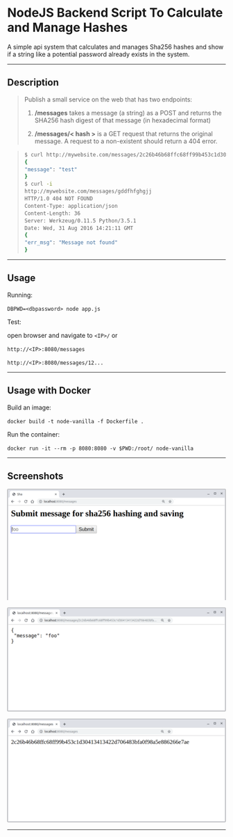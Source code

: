 # NodeJS Backend Script To Calculate and Manage Hashes

A simple api system that calculates and manages Sha256 hashes and show if a string like a potential password already exists in the system.

----

## Description

> Publish a small service on the web that has two endpoints:
>
> 1. **/messages** takes a message (a string) as a POST and returns the SHA256 hash digest of that message (in hexadecimal format)
>
> 2. **/messages/< hash >** is a GET request that returns the original message. A request to a non-existent <hash> should return a 404 error.

>```bash
>$ curl http://mywebsite.com/messages/2c26b46b68ffc68ff99b453c1d30413413422d706483bfa0f98a5e886266e7ae
> {
> "message": "test"
> }
> $ curl -i
> http://mywebsite.com/messages/gddfhfghgjj
> HTTP/1.0 404 NOT FOUND
> Content-Type: application/json
> Content-Length: 36
> Server: Werkzeug/0.11.5 Python/3.5.1
> Date: Wed, 31 Aug 2016 14:21:11 GMT
> {
> "err_msg": "Message not found"
> }


---

## Usage

Running: 

`DBPWD=<dbpassword> node app.js`

Test:

open browser and navigate to `<IP>/` or

`http://<IP>:8080/messages`

`http://<IP>:8080/messages/12...`

----

## Usage with Docker

Build an image:

`docker build -t node-vanilla -f Dockerfile .`

Run the container:

`docker run -it --rm -p 8080:8080 -v $PWD:/root/ node-vanilla`


----


## Screenshots


![messages-page](images/messages-page.png)


![hash-page](images/message-returned.png)


![message-returned](images/hash-page.png)



---

